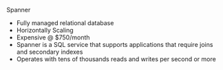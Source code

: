 Spanner

- Fully managed relational database
- Horizontally Scaling
- Expensive @ $750/month
- Spanner is a SQL service that supports applications that require joins and secondary indexes
- Operates with tens of thousands reads and writes per second or more